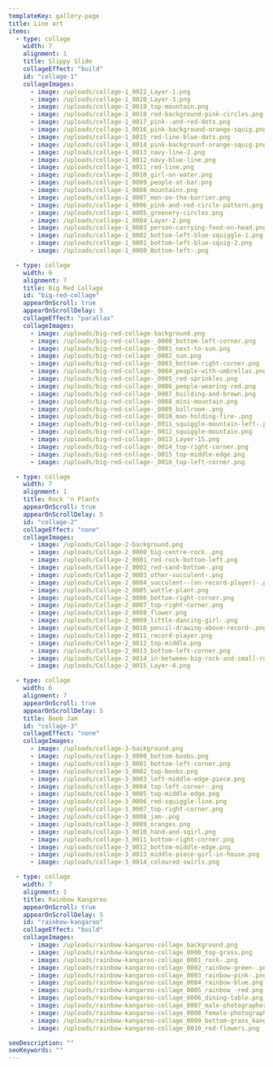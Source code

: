```yaml
---
templateKey: gallery-page
title: Line art
items:
  - type: collage
    width: 7
    alignment: 1
    title: Slippy Slide
    collageEffect: "build"
    id: "collage-1"
    collageImages:
      - image: /uploads/collage-1_0022_Layer-1.png
      - image: /uploads/collage-1_0020_Layer-3.png
      - image: /uploads/collage-1_0019_top-mountain.png
      - image: /uploads/collage-1_0018_red-background-pink-circles.png
      - image: /uploads/collage-1_0017_pink--and-red-dots.png
      - image: /uploads/collage-1_0016_pink-background-orange-squig.png
      - image: /uploads/collage-1_0015_red-line-blue-dots.png
      - image: /uploads/collage-1_0014_pink-backgrounf-orange-squig.png
      - image: /uploads/collage-1_0013_navy-line-2.png
      - image: /uploads/collage-1_0012_navy-blue-line.png
      - image: /uploads/collage-1_0011_red-line.png
      - image: /uploads/collage-1_0010_girl-on-water.png
      - image: /uploads/collage-1_0009_people-at-bar.png
      - image: /uploads/collage-1_0008_mountains.png
      - image: /uploads/collage-1_0007_men-on-the-barrier.png
      - image: /uploads/collage-1_0006_pink-and-red-circle-pattern.png
      - image: /uploads/collage-1_0005_greenery-circles.png
      - image: /uploads/collage-1_0004_Layer-2.png
      - image: /uploads/collage-1_0003_person-carrying-food-on-head.png
      - image: /uploads/collage-1_0002_bottom-left-blue-squiggle-1.png
      - image: /uploads/collage-1_0001_bottom-left-blue-squig-2.png
      - image: /uploads/collage-1_0000_Bottom-left-.png

  - type: collage
    width: 6
    alignment: 7
    title: Big Red Collage
    id: "big-red-collage"
    appearOnScroll: true
    appearOnScrollDelay: 5
    collageEffect: "parallax"
    collageImages:
      - image: /uploads/big-red-collage-background.png
      - image: /uploads/big-red-collage-_0000_bottom-left-corner.png
      - image: /uploads/big-red-collage-_0001_next-to-sun.png
      - image: /uploads/big-red-collage-_0002_sun.png
      - image: /uploads/big-red-collage-_0003_bottom-right-corner.png
      - image: /uploads/big-red-collage-_0004_people-with-umbrellas.png
      - image: /uploads/big-red-collage-_0005_red-sprinkles.png
      - image: /uploads/big-red-collage-_0006_people-wearing-red.png
      - image: /uploads/big-red-collage-_0007_building-and-brown.png
      - image: /uploads/big-red-collage-_0008_mini-mountain.png
      - image: /uploads/big-red-collage-_0009_ballroom-.png
      - image: /uploads/big-red-collage-_0010_man-holding-fire-.png
      - image: /uploads/big-red-collage-_0011_squiggle-mountain-left-.png
      - image: /uploads/big-red-collage-_0012_squiggle-mountain.png
      - image: /uploads/big-red-collage-_0013_Layer-15.png
      - image: /uploads/big-red-collage-_0014_top-right-corner.png
      - image: /uploads/big-red-collage-_0015_top-middle-edge.png
      - image: /uploads/big-red-collage-_0016_top-left-corner.png

  - type: collage
    width: 7
    alignment: 1
    title: Rock 'n Plants
    appearOnScroll: true
    appearOnScrollDelay: 5
    id: "collage-2"
    collageEffect: "none"
    collageImages:
      - image: /uploads/Collage-2-background.png
      - image: /uploads/Collage-2_0000_big-centre-rock..png
      - image: /uploads/Collage-2_0001_red-rock-bottom-left.png
      - image: /uploads/Collage-2_0002_red-sand-bottom-.png
      - image: /uploads/Collage-2_0003_other-succulent-.png
      - image: /uploads/Collage-2_0004_succulent--(on-record-player)-.png
      - image: /uploads/Collage-2_0005_wattle-plant.png
      - image: /uploads/Collage-2_0006_bottom-right-corner.png
      - image: /uploads/Collage-2_0007_top-right-corner.png
      - image: /uploads/Collage-2_0008_flower.png
      - image: /uploads/Collage-2_0009_little-dancing-girl-.png
      - image: /uploads/Collage-2_0010_pencil-drawing-above-record-.png
      - image: /uploads/Collage-2_0011_record-player.png
      - image: /uploads/Collage-2_0012_top-middle.png
      - image: /uploads/Collage-2_0013_bottom-left-corner.png
      - image: /uploads/Collage-2_0014_in-between-big-rock-and-small-rock..png
      - image: /uploads/Collage-2_0015_Layer-4.png

  - type: collage
    width: 6
    alignment: 7
    appearOnScroll: true
    appearOnScrollDelay: 5
    title: Boob Jam
    id: "collage-3"
    collageEffect: "none"
    collageImages:
      - image: /uploads/collage-3-background.png
      - image: /uploads/collage-3_0000_bottom-boobs.png
      - image: /uploads/collage-3_0001_bottom-left-corner.png
      - image: /uploads/collage-3_0002_top-boobs.png
      - image: /uploads/collage-3_0003_left-middle-edge-piece.png
      - image: /uploads/collage-3_0004_top-left-corner-.png
      - image: /uploads/collage-3_0005_top-middle-edge.png
      - image: /uploads/collage-3_0006_red-squiggle-line.png
      - image: /uploads/collage-3_0007_top-right-corner.png
      - image: /uploads/collage-3_0008_jam-.png
      - image: /uploads/collage-3_0009_oranges.png
      - image: /uploads/collage-3_0010_hand-and-sqirl.png
      - image: /uploads/collage-3_0011_bottom-right-corner.png
      - image: /uploads/collage-3_0012_bottom-middle-edge.png
      - image: /uploads/collage-3_0013_middle-piece-girl-in-house.png
      - image: /uploads/collage-3_0014_coloured-swirls.png

  - type: collage
    width: 7
    alignment: 1
    title: Rainbow Kangaroo
    appearOnScroll: true
    appearOnScrollDelay: 5
    id: "rainbow-kangaroo"
    collageEffect: "build"
    collageImages:
      - image: /uploads/rainbow-kangaroo-collage_background.png
      - image: /uploads/rainbow-kangaroo-collage_0000_top-grass.png
      - image: /uploads/rainbow-kangaroo-collage_0001_rock-.png
      - image: /uploads/rainbow-kangaroo-collage_0002_rainbow-green-.png
      - image: /uploads/rainbow-kangaroo-collage_0003_rainbow-pink-.png
      - image: /uploads/rainbow-kangaroo-collage_0004_rainbow-blue.png
      - image: /uploads/rainbow-kangaroo-collage_0005_rainbow_-red.png
      - image: /uploads/rainbow-kangaroo-collage_0006_dining-table.png
      - image: /uploads/rainbow-kangaroo-collage_0007_male-photographer.png
      - image: /uploads/rainbow-kangaroo-collage_0008_female-photographer.png
      - image: /uploads/rainbow-kangaroo-collage_0009_bottom-grass_kangaroo.png
      - image: /uploads/rainbow-kangaroo-collage_0010_red-flowers.png

seoDescription: ""
seoKeywords: ""
---
```

